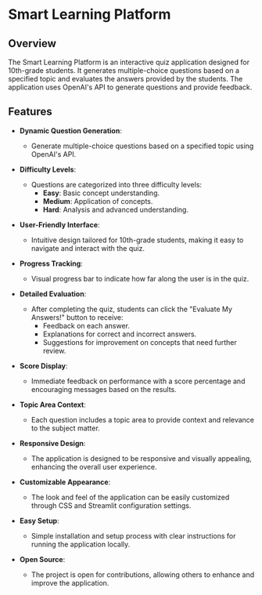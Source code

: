 # Smart Learning Platform

## Overview
The Smart Learning Platform is an interactive quiz application designed for 10th-grade students. It generates multiple-choice questions based on a specified topic and evaluates the answers provided by the students. The application uses OpenAI's API to generate questions and provide feedback.

## Features

- **Dynamic Question Generation**: 
  - Generate multiple-choice questions based on a specified topic using OpenAI's API.
  
- **Difficulty Levels**: 
  - Questions are categorized into three difficulty levels: 
    - **Easy**: Basic concept understanding.
    - **Medium**: Application of concepts.
    - **Hard**: Analysis and advanced understanding.
  
- **User-Friendly Interface**: 
  - Intuitive design tailored for 10th-grade students, making it easy to navigate and interact with the quiz.

- **Progress Tracking**: 
  - Visual progress bar to indicate how far along the user is in the quiz.

- **Detailed Evaluation**: 
  - After completing the quiz, students can click the "Evaluate My Answers!" button to receive:
    - Feedback on each answer.
    - Explanations for correct and incorrect answers.
    - Suggestions for improvement on concepts that need further review.

- **Score Display**: 
  - Immediate feedback on performance with a score percentage and encouraging messages based on the results.

- **Topic Area Context**: 
  - Each question includes a topic area to provide context and relevance to the subject matter.

- **Responsive Design**: 
  - The application is designed to be responsive and visually appealing, enhancing the overall user experience.

- **Customizable Appearance**: 
  - The look and feel of the application can be easily customized through CSS and Streamlit configuration settings.

- **Easy Setup**: 
  - Simple installation and setup process with clear instructions for running the application locally.

- **Open Source**: 
  - The project is open for contributions, allowing others to enhance and improve the application.

